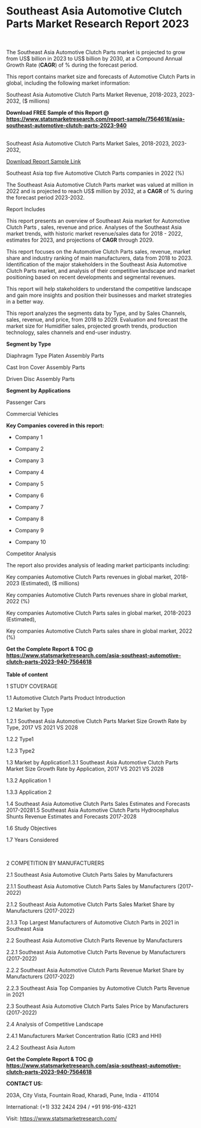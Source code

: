 <h1>Southeast Asia Automotive Clutch Parts Market Research Report 2023</h1><br/><p>The Southeast Asia Automotive Clutch Parts market is projected to grow from US$ billion in 2023 to US$ billion by 2030, at a Compound Annual Growth Rate (<strong>CAGR</strong>) of % during the forecast period.</p><p>
 
 This report contains market size and forecasts of Automotive Clutch Parts in global, including the following market information:</p><p>
 
 Southeast Asia Automotive Clutch Parts Market Revenue, 2018-2023, 2023-2032, ($ millions)</p><div><b>Download FREE Sample of this Report @ <a href="https://www.statsmarketresearch.com/download-free-sample/7564618/asia-southeast-automotive-clutch-parts-2023-940">https://www.statsmarketresearch.com/report-sample/7564618/asia-southeast-automotive-clutch-parts-2023-940</a></b></div><br><p>
 
 Southeast Asia Automotive Clutch Parts Market Sales, 2018-2023, 2023-2032,</p><p><a href="https://www.statsmarketresearch.com/download-free-sample/7564618/asia-southeast-automotive-clutch-parts-2023-940">Download Report Sample Link</a></p><p>
 
 Southeast Asia top five Automotive Clutch Parts companies in 2022 (%)</p><p>
 
 The Southeast Asia Automotive Clutch Parts market was valued at million in 2022 and is projected to reach US$ million by 2032, at a <strong>CAGR</strong> of % during the forecast period 2023-2032.</p><p>
 
 Report Includes</p><p>
 
 This report presents an overview of Southeast Asia market for Automotive Clutch Parts , sales, revenue and price. Analyses of the Southeast Asia market trends, with historic market revenue/sales data for 2018 - 2022, estimates for 2023, and projections of <strong>CAGR</strong> through 2029.</p><p>
 
 This report focuses on the Automotive Clutch Parts sales, revenue, market share and industry ranking of main manufacturers, data from 2018 to 2023. Identification of the major stakeholders in the Southeast Asia Automotive Clutch Parts market, and analysis of their competitive landscape and market positioning based on recent developments and segmental revenues.</p><p>
 
 This report will help stakeholders to understand the competitive landscape and gain more insights and position their businesses and market strategies in a better way.</p><p>
 
 This report analyzes the segments data by Type, and by Sales Channels, sales, revenue, and price, from 2018 to 2029. Evaluation and forecast the market size for Humidifier sales, projected growth trends, production technology, sales channels and end-user industry.</p><p>
 
  <strong>Segment by Type</strong></p><p>
 
 Diaphragm Type Platen Assembly Parts</p><p>Cast Iron Cover Assembly Parts</p><p>Driven Disc Assembly Parts</p><p>
 
 <strong> Segment <strong><strong>by Applications</strong></strong></strong></p><p>
 
 Passenger Cars</p><p>Commercial Vehicles</p><p><strong>Key Companies covered in this report:</strong></p><p>
 
 </p><ul><p></p><li>Company 1</li><p></p><li>Company 2</li><p></p><li>Company 3</li><p></p><li>Company 4</li><p></p><li>Company 5</li><p></p><li>Company 6</li><p></p><li>Company 7</li><p></p><li>Company 8</li><p></p><li>Company 9</li><p></p><li>Company 10</li><p></p></ul><p>Competitor Analysis</p><p>
 
 The report also provides analysis of leading market participants including:</p><p>
 
 Key companies Automotive Clutch Parts revenues in global market, 2018-2023 (Estimated), ($ millions)</p><p>
 
 Key companies Automotive Clutch Parts revenues share in global market, 2022 (%)</p><p>
 
 Key companies Automotive Clutch Parts sales in global market, 2018-2023 (Estimated),</p><p>
 
 Key companies Automotive Clutch Parts sales share in global market, 2022 (%)</p><div><b>Get the Complete Report & TOC @ <a href="https://www.statsmarketresearch.com/asia-southeast-automotive-clutch-parts-2023-940-7564618">https://www.statsmarketresearch.com/asia-southeast-automotive-clutch-parts-2023-940-7564618</a></b></div><br><b>Table of content</b><p>1 STUDY COVERAGE<br />
 
 1.1 Automotive Clutch Parts Product Introduction<br />
 
 1.2 Market by Type<br />
 
 1.2.1 Southeast Asia Automotive Clutch Parts Market Size Growth Rate by Type, 2017 VS 2021 VS 2028<br />
 
 1.2.2 Type1<br />
 
 1.2.3 Type2<br />
 
 1.3 Market by Application1.3.1 Southeast Asia Automotive Clutch Parts Market Size Growth Rate by Application, 2017 VS 2021 VS 2028<br />
 
 1.3.2 Application 1<br />
 
 1.3.3 Application 2<br />
 
 1.4 Southeast Asia Automotive Clutch Parts Sales Estimates and Forecasts 2017-20281.5 Southeast Asia Automotive Clutch Parts Hydrocephalus Shunts Revenue Estimates and Forecasts 2017-2028<br />
 
 1.6 Study Objectives<br />
 
 1.7 Years Considered<br />
 
 <br />
 
 2 COMPETITION BY MANUFACTURERS<br />
 
 2.1 Southeast Asia Automotive Clutch Parts Sales by Manufacturers<br />
 
 2.1.1 Southeast Asia Automotive Clutch Parts Sales by Manufacturers (2017-2022)<br />
 
 2.1.2 Southeast Asia Automotive Clutch Parts Sales Market Share by Manufacturers (2017-2022)<br />
 
 2.1.3 Top Largest Manufacturers of Automotive Clutch Parts in 2021 in Southeast Asia<br />
 
 2.2 Southeast Asia Automotive Clutch Parts Revenue by Manufacturers<br />
 
 2.2.1 Southeast Asia Automotive Clutch Parts Revenue by Manufacturers (2017-2022)<br />
 
 2.2.2 Southeast Asia Automotive Clutch Parts Revenue Market Share by Manufacturers (2017-2022)<br />
 
 2.2.3 Southeast Asia Top Companies by Automotive Clutch Parts Revenue in 2021<br />
 
 2.3 Southeast Asia Automotive Clutch Parts Sales Price by Manufacturers (2017-2022)<br />
 
 2.4 Analysis of Competitive Landscape<br />
 
 2.4.1 Manufacturers Market Concentration Ratio (CR3 and HHI)<br />
 
 2.4.2 Southeast Asia Autom<br><div><b>Get the Complete Report & TOC @ <a href="https://www.statsmarketresearch.com/asia-southeast-automotive-clutch-parts-2023-940-7564618">https://www.statsmarketresearch.com/asia-southeast-automotive-clutch-parts-2023-940-7564618</a></b></div></p>
 
 <b>CONTACT US:</b><br>
 
 203A, City Vista, Fountain Road, Kharadi, Pune, India - 411014 <br>
 
 International: (+1) 332 2424 294 / +91 916-916-4321<br>
 
 Visit: <a href="https://www.statsmarketresearch.com/">https://www.statsmarketresearch.com/</a>
 
 <br>